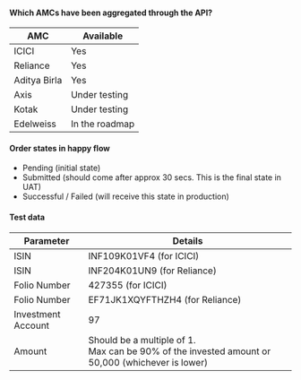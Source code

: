 #### Which AMCs have been aggregated through the API?

| AMC | Available |
|-----|-----------|
| ICICI | Yes |
| Reliance | Yes |
| Aditya Birla | Yes |
| Axis | Under testing |
| Kotak | Under testing |
| Edelweiss | In the roadmap |

#### Order states in happy flow
- Pending (initial state)
- Submitted (should come after approx 30 secs. This is the final state in UAT)
- Successful / Failed (will receive this state in production)

#### Test data
| Parameter | Details |
|-----------|---------|
| ISIN | INF109K01VF4 (for ICICI) |
| ISIN | INF204K01UN9 (for Reliance) |
| Folio Number | 427355 (for ICICI) |
| Folio Number | EF71JK1XQYFTHZH4 (for Reliance)|
| Investment Account | 97 |
| Amount | Should be a multiple of 1. <br> Max can be 90% of the invested amount or 50,000 (whichever is lower) |



